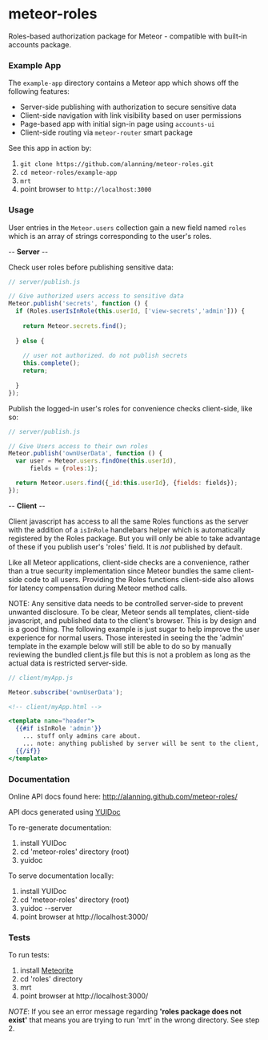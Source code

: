meteor-roles
============

Roles-based authorization package for Meteor - compatible with built-in accounts package.

### Example App

The ```example-app``` directory contains a Meteor app which shows off the following features:
* Server-side publishing with authorization to secure sensitive data
* Client-side navigation with link visibility based on user permissions
* Page-based app with initial sign-in page using ```accounts-ui```
* Client-side routing via ```meteor-router``` smart package

See this app in action by:
  1. ```git clone https://github.com/alanning/meteor-roles.git```
  2. ```cd meteor-roles/example-app```
  3. ```mrt```
  4. point browser to ```http://localhost:3000```

### Usage

User entries in the ```Meteor.users``` collection gain a new field named ```roles``` which is an array of strings corresponding to the user's roles.

-- **Server** --

Check user roles before publishing sensitive data:
```js
// server/publish.js

// Give authorized users access to sensitive data
Meteor.publish('secrets', function () {
  if (Roles.userIsInRole(this.userId, ['view-secrets','admin'])) {
    
    return Meteor.secrets.find();
    
  } else {
    
    // user not authorized. do not publish secrets
    this.complete();
    return;
  
  }
});
```

Publish the logged-in user's roles for convenience checks client-side, like so:
```js
// server/publish.js

// Give Users access to their own roles
Meteor.publish('ownUserData', function () {
  var user = Meteor.users.findOne(this.userId),
      fields = {roles:1};

  return Meteor.users.find({_id:this.userId}, {fields: fields});
});
```


-- **Client** --

Client javascript has access to all the same Roles functions as the server with the addition of a ```isInRole``` handlebars helper which is automatically registered by the Roles package.  But you will only be able to take advantage of these if you publish user's 'roles' field.  It is _not_ published by default.

Like all Meteor applications, client-side checks are a convenience, rather than a true security implementation 
since Meteor bundles the same client-side code to all users.  Providing the Roles functions client-side also allows for latency compensation during Meteor method calls.

NOTE: Any sensitive data needs to be controlled server-side to prevent unwanted disclosure. To be clear, Meteor sends all templates, client-side javascript, and published data to the client's browser.  This is by design and is a good thing.  The following example is just sugar to help improve the user experience for normal users.  Those interested in seeing the the 'admin' template in the example below will still be able to do so by manually reviewing the bundled client.js file but this is not a problem as long as the actual data is restricted server-side.

```js
// client/myApp.js

Meteor.subscribe('ownUserData');

```
```handlebars
<!-- client/myApp.html -->

<template name="header">
  {{#if isInRole 'admin'}}
    ... stuff only admins care about.  
    ... note: anything published by server will be sent to the client, so lock it down server-side first
  {{/if}}
</template>
```

### Documentation

Online API docs found here: http://alanning.github.com/meteor-roles/

API docs generated using [YUIDoc][2]

To re-generate documentation:
  1. install YUIDoc
  2. cd 'meteor-roles' directory (root)
  3. yuidoc

To serve documentation locally:
  1. install YUIDoc
  2. cd 'meteor-roles' directory (root)
  3. yuidoc --server
  4. point browser at http://localhost:3000/


### Tests


To run tests: 
  1. install [Meteorite][1]
  2. cd 'roles' directory
  3. mrt
  4. point browser at http://localhost:3000/

_NOTE_: If you see an error message regarding **'roles package does not exist'** that means you are trying to run 'mrt' in the wrong directory.  See step 2.





[1]: https://github.com/oortcloud/meteorite "Meteorite"

[2]: http://yui.github.com/yuidoc/ "YUIDoc"
